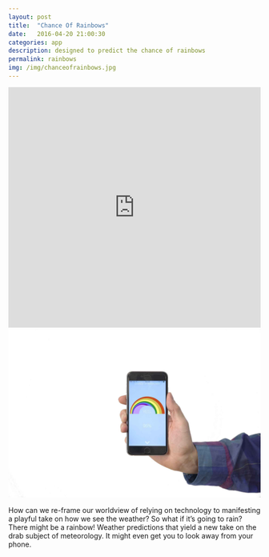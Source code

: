 ```yaml
---
layout: post
title:  "Chance Of Rainbows"
date:   2016-04-20 21:00:30
categories: app 
description: designed to predict the chance of rainbows
permalink: rainbows
img: /img/chanceofrainbows.jpg
---
```


<iframe class="p-break" width="100%" height="480" src="https://www.youtube.com/embed/Fx_oGtpTVf0" frameborder="0" allowfullscreen></iframe>

<div class="col-xs-6">
	<img src="/img/chanceofrainbows.jpg" class="img-responsive" alt="Responsive image"/>
</div>
<div class="col-xs-6">
	<p class="text-align-left"> How can we re-frame our worldview of relying on technology to manifesting a playful take on how we see the weather? So what if it’s going to rain? There might be a rainbow! Weather predictions that yield a new take on the drab subject of meteorology. It might even get you to look away from your phone.
</p>
</div>
